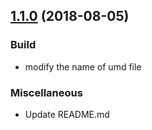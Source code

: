 <a name="1.1.0"></a>
## [1.1.0](https://github.com/hexenq/kuroshiro-analyzer-yahoo-webapi/compare/1.0.0...1.1.0) (2018-08-05)

### Build

* modify the name of umd file

### Miscellaneous

* Update README.md
